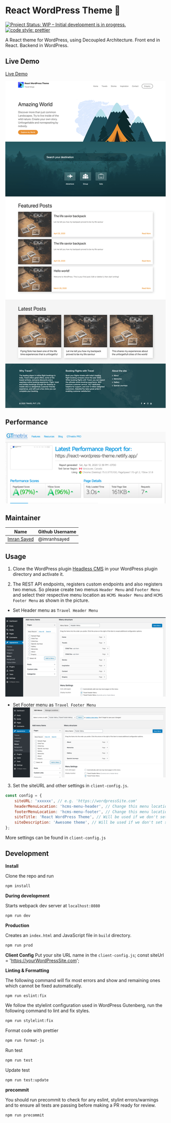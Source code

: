 # React WordPress Theme 🎨
[![Project Status: WIP – Initial development is in progress.](https://www.repostatus.org/badges/latest/wip.svg)](https://www.repostatus.org/#wip) [![code style: prettier](https://img.shields.io/badge/code_style-prettier-ff69b4.svg?style=flat-square)](https://github.com/prettier/prettier)

A React theme for WordPress, using Decoupled Architecture.
Front end in React.
Backend in WordPress.

## Live Demo
[Live Demo](https://react-wordpress-theme.netlify.app/)

![](demos/home.png)

## Performance
![](demos/performance.png)

## Maintainer

| Name                                                   | Github Username |
|--------------------------------------------------------|-----------------|
| [Imran Sayed](mailto:codeytek.academy@gmail.com)       |  @imranhsayed   |

## Usage

1. Clone the WordPress plugin [Headless CMS](https://github.com/imranhsayed/headless-cms) in your WordPress
plugin directory and activate it.

2. The REST API endpoints, registers custom endpoints and also registers two menus. So please create two menus
`Header Menu` and `Footer Menu` and select their respective menu location as `HCMS Header Menu` and `HCMS Footer Menu`
as shown in the picture.

- Set Header menu as `Travel Header Menu`

![](demos/header-menu.png)

- Set Footer menu as `Travel Footer Menu`
![](demos/footer-menu.png)

3. Set the siteURL and other settings in `client-config.js`.

```javascript
const config = {
	siteURL: 'xxxxxx', // e.g. 'https://wordpressSite.com' 
	headerMenuLocation: 'hcms-menu-header', // Change this menu location name to another, if you would like a different menu to be used for header. 
	footerMenuLocation: 'hcms-menu-footer', // Change this menu location name to another, if you would like a different menu to be used for footer.
	siteTitle: 'React WordPress Theme', // Will be used if we don't set site title from WordPress customizer.
	siteDescription: 'Awesome theme', // Will be used if we don't set site description from WordPress customizer.
};
```

More settings can be found in `client-config.js`

## Development

**Install**

Clone the repo and run

```bash
npm install
```

**During development**

Starts webpack dev server at `localhost:8080`

```bash
npm run dev
```

**Production**

Creates an `index.html` and JavaScript file in `build` directory.

```bash
npm run prod
```

**Client Config**
Put your site URL name in the `client-config.js`;
const siteUrl = 'https://yourWordPressSite.com';

**Linting & Formatting**

The following command will fix most errors and show and remaining ones which cannot be fixed automatically.

```bash
npm run eslint:fix
```

We follow the stylelint configuration used in WordPress Gutenberg, run the following command to lint and fix styles.

```bash
npm run stylelint:fix
```

Format code with prettier

```bash
npm run format-js
```

Run test

```bash
npm run test
```

Update test

```bash
npm run test:update
```

**precommit**

You should run precommit to check for any eslint, stylint errors/warnings and to ensure all tests are passing before making a PR ready for review.

```bash
npm run precommit
```
